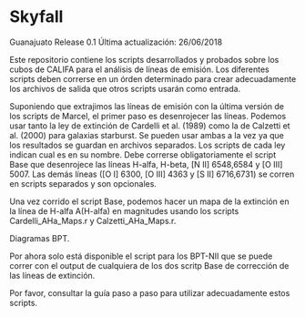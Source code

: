 # Skyfall

Guanajuato Release 0.1 
Última actualización: 26/06/2018

Este repositorio contiene los scripts desarrollados y probados sobre los cubos de CALIFA para el análisis de líneas de emisión.
Los diferentes scripts deben correrse en un órden determinado para crear adecuadamente los archivos de salida que otros scripts
usarán como entrada.

Suponiendo que extrajimos las líneas de emisión con la última versión de los scripts de Marcel, el primer paso es desenrojecer 
las líneas. Podemos usar tanto la ley de extinción de Cardelli et al. (1989) como la de Calzetti et al. (2000) para galaxias 
starburst. Se pueden usar ambas a la vez ya que los resultados se guardan en archivos separados. Los scripts de cada ley indican
cual es en su nombre. Debe correrse obligatoriamente el script Base que desenrojece las líneas H-alfa, H-beta, [N II] 6548,6584
y [O III] 5007. Las demás líneas ([O I] 6300, [O III] 4363 y [S II] 6716,6731) se corren en scripts separados y son opcionales.

Una vez corrido el script Base, podemos hacer un mapa de la extinción en la línea de H-alfa A(H-alfa) en magnitudes usando los
scripts Cardelli_AHa_Maps.r y Calzetti_AHa_Maps.r.

Diagramas BPT.

Por ahora solo está disponible el script para los BPT-NII que se puede correr con el output de cualquiera de los dos scritp Base 
de corrección de las líneas de extinción.

Por favor, consultar la guía paso a paso para utilizar adecuadamente estos scripts.

